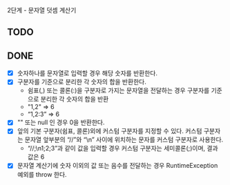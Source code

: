 2단계 - 문자열 덧셈 계산기

## TODO

## DONE
- [X] 숫자하나를 문자열로 입력할 경우 해당 숫자를 반환한다.
- [X] 구분자를 기준으로 분리한 각 숫자의 합을 반환한다. 
  - 쉼표(,) 또는 콜론(:)을 구분자로 가지는 문자열을 전달하는 경우 구분자를 기준으로 분리한 각 숫자의 합을 반환
  - "1,2" => 6
  - “1,2:3” => 6
- [X] "" 또는 null 인 경우 0을 반환한다.
- [X] 앞의 기본 구분자(쉼표, 콜론)외에 커스텀 구분자를 지정할 수 있다. 커스텀 구분자는 문자열 앞부분의 “//”와 “\n” 사이에 위치하는 문자를 커스텀 구분자로 사용한다.
  - “//;\n1;2;3”과 같이 값을 입력할 경우 커스텀 구분자는 세미콜론(;)이며, 결과 값은 6
- [X] 문자열 계산기에 숫자 이외의 값 또는 음수를 전달하는 경우 RuntimeException 예외를 throw 한다.
